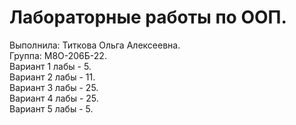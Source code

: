 # Лабораторные работы по ООП.

Выполнила: Титкова Ольга Алексеевна.<br/>
Группа: М8О-206Б-22.<br/>
Вариант 1 лабы - 5.<br/>
Вариант 2 лабы - 11.<br/>
Вариант 3 лабы - 25.<br/>
Вариант 4 лабы - 25.<br/>
Вариант 5 лабы - 5.<br/>